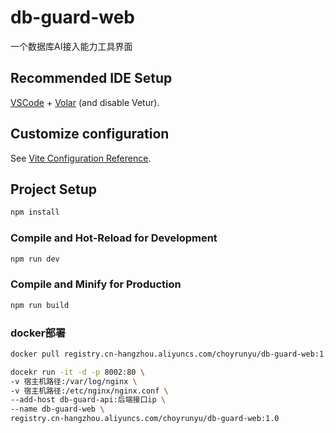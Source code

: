 # db-guard-web

一个数据库AI接入能力工具界面

## Recommended IDE Setup

[VSCode](https://code.visualstudio.com/) + [Volar](https://marketplace.visualstudio.com/items?itemName=Vue.volar) (and disable Vetur).

## Customize configuration

See [Vite Configuration Reference](https://vite.dev/config/).

## Project Setup

```sh
npm install
```

### Compile and Hot-Reload for Development

```sh
npm run dev
```

### Compile and Minify for Production

```sh
npm run build
```


### docker部署

```sh
docker pull registry.cn-hangzhou.aliyuncs.com/choyrunyu/db-guard-web:1.0

docekr run -it -d -p 8002:80 \
-v 宿主机路径:/var/log/nginx \
-v 宿主机路径:/etc/nginx/nginx.conf \
--add-host db-guard-api:后端接口ip \
--name db-guard-web \
registry.cn-hangzhou.aliyuncs.com/choyrunyu/db-guard-web:1.0

```
